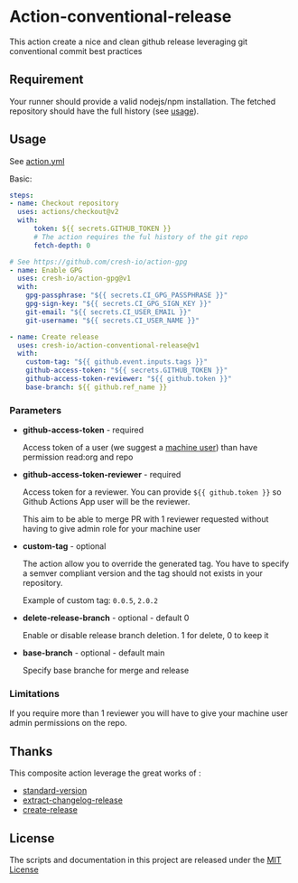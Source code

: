 # Action-conventional-release

This action create a nice and clean github release leveraging git conventional commit best practices

## Requirement

Your runner should provide a valid nodejs/npm installation.
The fetched repository should have the full history (see [usage](#usage)).

## Usage

See [action.yml](action.yml)

Basic:

```yaml
steps:
- name: Checkout repository
  uses: actions/checkout@v2
  with:
      token: ${{ secrets.GITHUB_TOKEN }}
      # The action requires the ful history of the git repo
      fetch-depth: 0

# See https://github.com/cresh-io/action-gpg
- name: Enable GPG
  uses: cresh-io/action-gpg@v1
  with:
    gpg-passphrase: "${{ secrets.CI_GPG_PASSPHRASE }}"
    gpg-sign-key: "${{ secrets.CI_GPG_SIGN_KEY }}"
    git-email: "${{ secrets.CI_USER_EMAIL }}"
    git-username: "${{ secrets.CI_USER_NAME }}"

- name: Create release
  uses: cresh-io/action-conventional-release@v1
  with:
    custom-tag: "${{ github.event.inputs.tags }}"
    github-access-token: "${{ secrets.GITHUB_TOKEN }}"
    github-access-token-reviewer: "${{ github.token }}"
    base-branch: ${{ github.ref_name }}
```

### Parameters

* **github-access-token** - required

  Access token of a user (we suggest a [machine user](https://docs.github.com/en/developers/overview/managing-deploy-keys#machine-users)) than have permission read:org and repo

* **github-access-token-reviewer** - required

  Access token for a reviewer. You can provide `${{ github.token }}` so Github Actions App user will be the reviewer.

  This aim to be able to merge PR with 1 reviewer requested without having to give admin role for your machine user

* **custom-tag** - optional

  The action allow you to override the generated tag. You have to specify a semver compliant version and the tag should not exists in your repository.

  Example of custom tag: `0.0.5`, `2.0.2`

* **delete-release-branch** - optional - default 0

  Enable or disable release branch deletion. 1 for delete, 0 to keep it

* **base-branch** - optional - default main

  Specify base branche for merge and release

### Limitations

If you require more than 1 reviewer you will have to give your machine user admin permissions on the repo.

## Thanks

This composite action leverage the great works of :

* [standard-version](https://github.com/conventional-changelog/standard-version)
* [extract-changelog-release](https://github.com/nonara/extract-changelog-release)
* [create-release](https://github.com/actions/create-release)

## License

The scripts and documentation in this project are released under the [MIT License](LICENSE)
